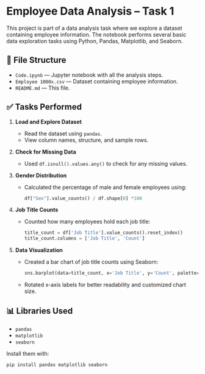 # Employee Data Analysis – Task 1

This project is part of a data analysis task where we explore a dataset containing employee information. The notebook performs several basic data exploration tasks using Python, Pandas, Matplotlib, and Seaborn.

## 📁 File Structure

- `Code.ipynb` — Jupyter notebook with all the analysis steps.
- `Employee 1000x.csv` — Dataset containing employee information.
- `README.md` — This file.

## ✅ Tasks Performed

1. **Load and Explore Dataset**
   - Read the dataset using `pandas`.
   - View column names, structure, and sample rows.

2. **Check for Missing Data**
   - Used `df.isnull().values.any()` to check for any missing values.

3. **Gender Distribution**
   - Calculated the percentage of male and female employees using:
     ```python
     df["Sex"].value_counts() / df.shape[0] *100
     ```

4. **Job Title Counts**
   - Counted how many employees hold each job title:
     ```python
     title_count = df['Job Title'].value_counts().reset_index()
     title_count.columns = ['Job Title', 'Count']
     ```

5. **Data Visualization**
   - Created a bar chart of job title counts using Seaborn:
     ```python
     sns.barplot(data=title_count, x='Job Title', y='Count', palette='viridis')
     ```
   - Rotated x-axis labels for better readability and customized chart size.

## 📊 Libraries Used

- `pandas`
- `matplotlib`
- `seaborn`

Install them with:

```bash
pip install pandas matplotlib seaborn
